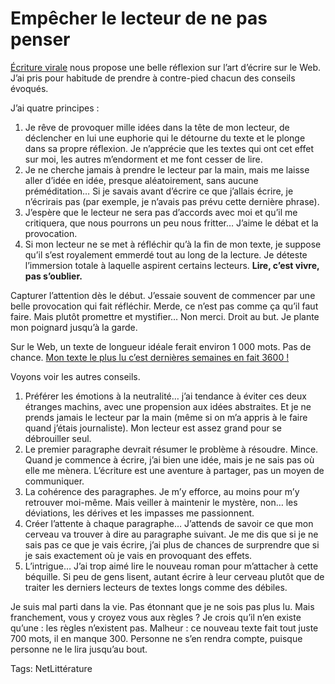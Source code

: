 # Empêcher le lecteur de ne pas penser

[Écriture virale](http://ecriturevirale.wordpress.com/2010/05/13/empecher-le-lecteur-de-penser/) nous propose une belle réflexion sur l’art d’écrire sur le Web. J’ai pris pour habitude de prendre à contre-pied chacun des conseils évoqués.<span id="more-16550"></span>

J’ai quatre principes :

1. Je rêve de provoquer mille idées dans la tête de mon lecteur, de déclencher en lui une euphorie qui le détourne du texte et le plonge dans sa propre réflexion. Je n’apprécie que les textes qui ont cet effet sur moi, les autres m’endorment et me font cesser de lire.
2. Je ne cherche jamais à prendre le lecteur par la main, mais me laisse aller d’idée en idée, presque aléatoirement, sans aucune préméditation… Si je savais avant d’écrire ce que j’allais écrire, je n’écrirais pas (par exemple, je n’avais pas prévu cette dernière phrase).
3. J’espère que le lecteur ne sera pas d’accords avec moi et qu’il me critiquera, que nous pourrons un peu nous fritter… J’aime le débat et la provocation.
4. Si mon lecteur ne se met à réfléchir qu’à la fin de mon texte, je suppose qu’il s’est royalement emmerdé tout au long de la lecture. Je déteste l’immersion totale à laquelle aspirent certains lecteurs. **Lire, c’est vivre, pas s’oublier.**

Capturer l’attention dès le début. J’essaie souvent de commencer par une belle provocation qui fait réfléchir. Merde, ce n’est pas comme ça qu’il faut faire. Mais plutôt promettre et mystifier… Non merci. Droit au but. Je plante mon poignard jusqu’à la garde.

Sur le Web, un texte de longueur idéale ferait environ 1 000 mots. Pas de chance. [Mon texte le plus lu c’est dernières semaines en fait 3600 !](http://blog.tcrouzet.com/2010/05/08/la-liberte-le-lien/)

Voyons voir les autres conseils.

1. Préférer les émotions à la neutralité… j’ai tendance à éviter ces deux étranges machins, avec une propension aux idées abstraites. Et je ne prends jamais le lecteur par la main (même si on m’a appris à le faire quand j’étais journaliste). Mon lecteur est assez grand pour se débrouiller seul.
2. Le premier paragraphe devrait résumer le problème à résoudre. Mince. Quand je commence à écrire, j’ai bien une idée, mais je ne sais pas où elle me mènera. L’écriture est une aventure à partager, pas un moyen de communiquer.
3. La cohérence des paragraphes. Je m’y efforce, au moins pour m’y retrouver moi-même. Mais veiller à maintenir le mystère, non… les déviations, les dérives et les impasses me passionnent.
4. Créer l’attente à chaque paragraphe… J’attends de savoir ce que mon cerveau va trouver à dire au paragraphe suivant. Je me dis que si je ne sais pas ce que je vais écrire, j’ai plus de chances de surprendre que si je sais exactement où je vais en provoquant des effets.
5. L’intrigue… J’ai trop aimé lire le nouveau roman pour m’attacher à cette béquille. Si peu de gens lisent, autant écrire à leur cerveau plutôt que de traiter les derniers lecteurs de textes longs comme des débiles.

Je suis mal parti dans la vie. Pas étonnant que je ne sois pas plus lu. Mais franchement, vous y croyez vous aux règles ? Je crois qu’il n’en existe qu’une : les règles n’existent pas. Malheur : ce nouveau texte fait tout juste 700 mots, il en manque 300. Personne ne s’en rendra compte, puisque personne ne le lira jusqu’au bout.

Tags: NetLittérature